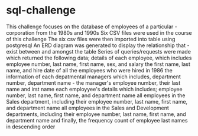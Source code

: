 # sql-challenge

This challenge focuses on the database of employees of a particular -
corporation from the 1980s and 1990s
Six CSV files were used in the course of this challenge
The six csv files were then imported into table using postgresql
An ERD diagram was generated to display the relationship that -
exist between and amongst the table
Series of queries/requests were made which returned the following data;
details of each employee, which includes employee number, last name, first name, sex, and salary
the first name, last name, and hire date of all the employees who were hired in 1986
the information of each depatmental managers which includes, department number, department name - 
the manager's employee number, their last name and irst name
each employyee's details which includes; employee number, last name, first name, and department name
all employees in the Sales department, including their employee number, last name, first name, and department name
all employees in the Sales and Development departments, including their employee number, last name, first name, and department name
and finally, the frequency count of employee last names in descending order

